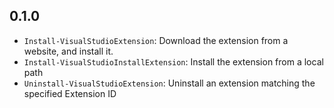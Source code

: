 ## 0.1.0

- `Install-VisualStudioExtension`: Download the extension from a website, and install it.
- `Install-VisualStudioInstallExtension`: Install the extension from a local path
- `Uninstall-VisualStudioExtension`: Uninstall an extension matching the specified Extension ID
